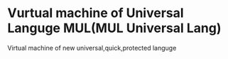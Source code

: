# Vurtual machine of Universal Languge MUL(MUL Universal Lang)
Virtual machine of new universal,quick,protected languge
